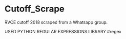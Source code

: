 # Cutoff_Scrape

RVCE cutoff 2018 scraped from a Whatsapp group.

USED PYTHON REGULAR EXPRESSIONS LIBRARY #regex
